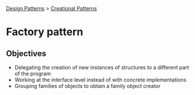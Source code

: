 [Design Patterns](../../README.md) > [Creational Patterns](../README.md)

# Factory pattern

## Objectives
- Delegating the creation of new instances of structures to a different part of the program
- Working at the interface level instead of with concrete implementations
- Grouping families of objects to obtain a family object creator